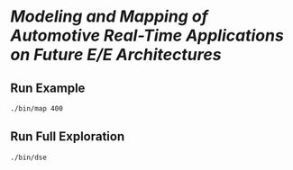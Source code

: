 # *Modeling and Mapping of Automotive Real-Time Applications on Future E/E Architectures*

## **Run Example**
```sh
./bin/map 400
```
## **Run Full Exploration**
```sh
./bin/dse
```
